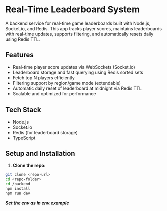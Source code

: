# Real-Time Leaderboard System

A backend service for real-time game leaderboards built with Node.js, Socket.io, and Redis. This app tracks player scores, maintains leaderboards with real-time updates, supports filtering, and automatically resets daily using Redis TTL.

## Features

- Real-time player score updates via WebSockets (Socket.io)  
- Leaderboard storage and fast querying using Redis sorted sets  
- Fetch top N players efficiently  
- Filtering support by region/game mode (extendable)  
- Automatic daily reset of leaderboard at midnight via Redis TTL  
- Scalable and optimized for performance  

## Tech Stack

- Node.js  
- Socket.io  
- Redis (for leaderboard storage)  
- TypeScript

## Setup and Installation

1. **Clone the repo:**

```bash
git clone <repo-url>
cd <repo-folder>
cd /backend
npm install
npm run dev
```
***Set the env as in env.example***
